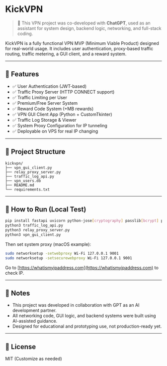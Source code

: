 # KickVPN

> 🧠 This VPN project was co-developed with **ChatGPT**, used as an assistant for system design, backend logic, networking, and full-stack coding.

KickVPN is a fully functional VPN MVP (Minimum Viable Product) designed for real-world usage. It includes user authentication, proxy-based traffic routing, traffic metering, a GUI client, and a reward system.

---

## 🚀 Features

- ✅ User Authentication (JWT-based)
- ✅ Traffic Proxy Server (HTTP CONNECT support)
- ✅ Traffic Limiting per User
- ✅ Premium/Free Server System
- ✅ Reward Code System (+MB rewards)
- ✅ VPN GUI Client App (Python + CustomTkinter)
- ✅ Traffic Log Storage & Viewer
- ✅ System Proxy Configuration for IP tunneling
- ✅ Deployable on VPS for real IP changing

---

## 📂 Project Structure

```
kickvpn/
├── vpn_gui_client.py
├── relay_proxy_server.py
├── traffic_log_api.py
├── vpn_users.db
├── README.md
└── requirements.txt
```

---

## 🧪 How to Run (Local Test)

```bash
pip install fastapi uvicorn python-jose[cryptography] passlib[bcrypt] pydantic requests customtkinter
python3 traffic_log_api.py
python3 relay_proxy_server.py
python3 vpn_gui_client.py
```

Then set system proxy (macOS example):

```bash
sudo networksetup -setwebproxy Wi-Fi 127.0.0.1 9001
sudo networksetup -setsecurewebproxy Wi-Fi 127.0.0.1 9001
```

Go to [https://whatismyipaddress.com](https://whatismyipaddress.com) to check IP.

---

## 📌 Notes

- This project was developed in collaboration with GPT as an AI development partner.
- All networking code, GUI logic, and backend systems were built using AI-assisted guidance.
- Designed for educational and prototyping use, not production-ready yet.

---

## 📜 License

MIT (Customize as needed)
